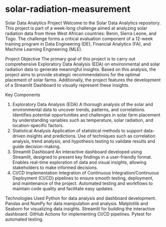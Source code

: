 # solar-radiation-measurement
Solar Data Analytics Project
Welcome to the Solar Data Analytics repository. This project is part of a week-long challenge aimed at analyzing solar radiation data from three West African countries: Benin, Sierra Leone, and Togo. The challenge forms a critical evaluation component of a 12-week training program in Data Engineering (DE), Financial Analytics (FA), and Machine Learning Engineering (MLE).

Project Objective
The primary goal of this project is to carry out comprehensive Exploratory Data Analysis (EDA) on environmental and solar radiation data to generate meaningful insights. Based on this analysis, the project aims to provide strategic recommendations for the optimal placement of solar farms. Additionally, the project features the development of a Streamlit Dashboard to visually represent these insights.

Key Components
1. Exploratory Data Analysis (EDA)
A thorough analysis of the solar and environmental data to uncover trends, patterns, and correlations.
Identifies potential opportunities and challenges in solar farm placement by understanding variables such as temperature, solar radiation, and location-specific factors.
2. Statistical Analysis
Application of statistical methods to support data-driven insights and predictions.
Use of techniques such as correlation analysis, trend analysis, and hypothesis testing to validate results and guide decision-making.
3. Streamlit Dashboard
An interactive dashboard developed using Streamlit, designed to present key findings in a user-friendly format.
Enables real-time exploration of data and visual insights, allowing stakeholders to make informed decisions.
4. CI/CD Implementation
Integration of Continuous Integration/Continuous Deployment (CI/CD) pipelines to ensure smooth testing, deployment, and maintenance of the project.
Automated testing and workflows to maintain code quality and facilitate easy updates.

Technologies Used
Python for data analysis and dashboard development.
Pandas and NumPy for data manipulation and analysis.
Matplotlib and Seaborn for visualizing data insights.
Streamlit for building the interactive dashboard.
GitHub Actions for implementing CI/CD pipelines.
Pytest for automated testing.
